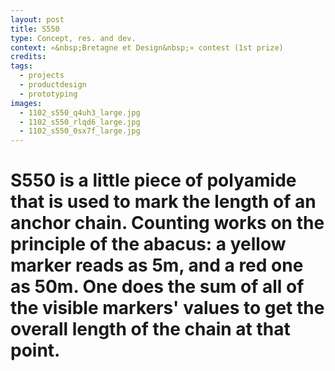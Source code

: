 ```yaml
---
layout: post
title: S550
type: Concept, res. and dev.
context: «&nbsp;Bretagne et Design&nbsp;» contest (1st prize)  
credits:
tags:
  - projects
  - productdesign
  - prototyping
images:
  - 1102_s550_q4uh3_large.jpg
  - 1102_s550_rlqd6_large.jpg
  - 1102_s550_0sx7f_large.jpg
---
```




# S550 is a little piece of polyamide that is used to mark the length of an anchor chain. Counting works on the principle of the abacus: a yellow marker reads as 5m, and a red one as 50m. One does the sum of all of the visible markers' values to get the overall length of the chain at that point.<br>
